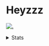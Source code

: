 # Heyzzz  

[![.](https://skillicons.dev/icons?i=js,ts,nextjs,nestjs,mongodb)](https://skillicons.dev)  

<details>
<summary>Stats</summary
<!--START_SECTION:waka-->

```txt
TypeScript   14 hrs 5 mins   █████████████████████░░░░   84.42 %
JavaScript   59 mins         █▒░░░░░░░░░░░░░░░░░░░░░░░   05.93 %
JSON         59 mins         █▒░░░░░░░░░░░░░░░░░░░░░░░   05.89 %
CSS          29 mins         ▓░░░░░░░░░░░░░░░░░░░░░░░░   02.97 %
Rust         7 mins          ▒░░░░░░░░░░░░░░░░░░░░░░░░   00.76 %
```

<!--END_SECTION:waka-->
</details>
